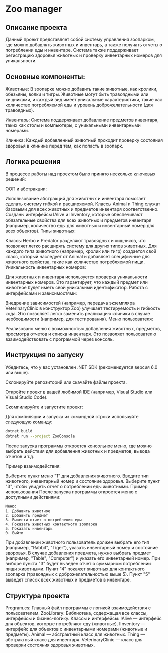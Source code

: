 # Zoo manager
## Описание проекта
Данный проект представляет собой систему управления зоопарком, где можно добавлять животных и инвентарь, а также получать отчеты о потреблении еды и инвентаре. Система также поддерживает регистрацию здоровья животных и проверку инвентарных номеров для уникальности.

## Основные компоненты:
Животные: В зоопарке можно добавить такие животные, как кролики, обезьяны, волки и тигры. Животные могут быть травоядными или хищниками, и каждый вид имеет уникальные характеристики, такие как количество потребляемой еды и уровень доброжелательности (для травоядных).

Инвентарь: Система поддерживает добавление предметов инвентаря, таких как столы и компьютеры, с уникальными инвентарными номерами.

Клиника: Каждый добавленный животный проходит проверку состояния здоровья в клинике перед тем, как попасть в зоопарк.

## Логика решения
В процессе работы над проектом было принято несколько ключевых решений:

ООП и абстракции:

Использование абстракций для животных и инвентаря помогает сделать систему гибкой и расширяемой. Классы Animal и Thing служат базовыми для всех животных и предметов инвентаря соответственно.
Созданы интерфейсы IAlive и IInventory, которые обеспечивают обязательные свойства для всех животных и предметов инвентаря (например, количество еды для животных и инвентарный номер для всех объектов).
Типы животных:

Классы Herbo и Predator разделяют травоядных и хищников, что позволяет легко расширять систему для других типов животных.
Для каждого типа животного (например, кролик или тигр) создается свой класс, который наследует от Animal и добавляет специфичные для животного свойства, такие как количество потребляемой пищи.
Уникальность инвентарных номеров:

Для животных и инвентаря используется проверка уникальности инвентарных номеров. Это гарантирует, что каждый предмет или животное будет иметь свой уникальный идентификатор.
Работа с интерфейсами и зависимостями:

Внедрение зависимостей (например, передача экземпляра VeterinaryClinic в конструктор Zoo) улучшает тестируемость и гибкость кода. Это позволяет легко заменить реализацию клиники в случае необходимости (например, для тестирования).
Меню пользователя:

Реализовано меню с возможностью добавления животных, предметов, просмотра отчетов и списка инвентаря. Это позволяет пользователю взаимодействовать с программой через консоль.
## Инструкция по запуску
Убедитесь, что у вас установлен .NET SDK (рекомендуется версия 6.0 или выше).

Склонируйте репозиторий или скачайте файлы проекта.

Откройте проект в вашей любимой IDE (например, Visual Studio или Visual Studio Code).

Скомпилируйте и запустите проект:

Для компиляции и запуска из командной строки используйте следующую команду:
```bash
dotnet build
dotnet run --project ZooConsole
```
После запуска программы откроется консольное меню, где можно выбрать действия для добавления животных и предметов, вывода отчетов и т.д.

Пример взаимодействия:

Выберите пункт меню "1" для добавления животного.
Введите тип животного, инвентарный номер и состояние здоровья.
Выберите пункт "3", чтобы увидеть отчет о потреблении еды животными.
Пример использования
После запуска программы откроется меню с доступными действиями:

```
Меню:
1. Добавить животное
2. Добавить предмет
3. Вывести отчет о потреблении еды
4. Показать животных контактного зоопарка
5. Показать инвентарь
0. Выйти
```
При добавлении животного пользователь должен выбрать его тип (например, "Rabbit", "Tiger"), указать инвентарный номер и состояние здоровья.
В случае добавления предмета, нужно выбрать предмет (например, "Table", "Computer") и указать его инвентарный номер.
При выборе пункта "3" будет выведен отчет о суммарном потреблении пищи животными.
Пункт "4" покажет животных для контактного зоопарка (травоядных с доброжелательностью выше 5).
Пункт "5" выведет список всех животных и предметов в инвентаре.

## Структура проекта
Program.cs: Главный файл программы с логикой взаимодействия с пользователем.
ZooLibrary: Библиотека, содержащая все классы, интерфейсы и бизнес-логику.
Классы и интерфейсы:
IAlive — интерфейс для объектов, которые потребляют еду (животные).
IInventory — интерфейс для объектов с инвентарными номерами (животные и предметы).
Animal — абстрактный класс для животных.
Thing — абстрактный класс для инвентаря.
VeterinaryClinic — класс для проверки состояния здоровья животных.
